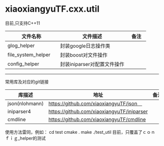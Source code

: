 # xiaoxiangyuTF.cxx.util

目前,只支持C++11

| 文件名称 | 文件描述　| 备注　|
| ---- | ---- | ---- |
| glog_helper | 封装google日志操作类　|  | 
| file_system_helper　| 封装boost对文件操作 |  |
| config_helper　| 封装iniparser对配置文件操作 |  |

-----

常用库及对应的git链接

| 库描述 | 地址　| 备注　|
| ---- | ---- | ---- |
| json(nlohmann) | https://github.com/xiaoxiangyuTF/json　|  | 
| iniparser4　| https://github.com/xiaoxiangyuTF/iniparser |  |
| cmdline　| https://github.com/xiaoxiangyuTF/cmdline |  |

使用方法雷同，例如：
cd test
cmake .
make 
./test_util
目前，只覆盖了ｃｏｎｆｉｇ_helper的测试
